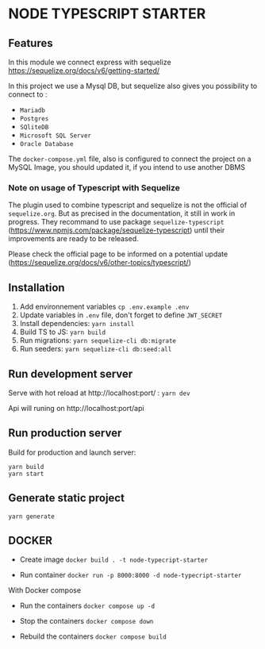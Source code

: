 # NODE TYPESCRIPT STARTER

## Features

In this module we connect express with sequelize
https://sequelize.org/docs/v6/getting-started/

In this project we use a Mysql DB, but sequelize also gives you possibility to connect to : 
- `Mariadb`
- `Postgres`
- `SQliteDB`
- `Microsoft SQL Server`
- `Oracle Database`	

The `docker-compose.yml` file, also is configured to connect the project on a MySQL Image, you should updated it, if you intend to use another DBMS


### Note on usage of Typescript with Sequelize

The plugin used to combine typescript and sequelize is not the official of `sequelize.org`.
But as precised in the documentation, it still in work in progress. They recommand to use package `sequelize-typescript` 
(https://www.npmjs.com/package/sequelize-typescript) until their improvements are ready to be released.

Please check the official page to be informed on a potential update (https://sequelize.org/docs/v6/other-topics/typescript/)

## Installation

1. Add environnement variables `cp .env.example .env`
2. Update variables in `.env` file, don't forget to define `JWT_SECRET` 
3. Install dependencies: `yarn install`
4. Build TS to JS: `yarn build`
5. Run migrations: `yarn sequelize-cli db:migrate`
6. Run seeders: `yarn sequelize-cli db:seed:all`

## Run development server

Serve with hot reload at http://localhost:port/ : `yarn dev`

Api will runing on  http://localhost:port/api

## Run production server

Build for production and launch server:

```
yarn build
yarn start
```

## Generate static project

`yarn generate`


## DOCKER

- Create image `docker build . -t node-typecript-starter`

- Run container `docker run -p 8000:8000 -d node-typecript-starter`

With Docker compose

- Run the containers `docker compose up -d`

- Stop the containers `docker compose down`

- Rebuild the containers `docker compose build`